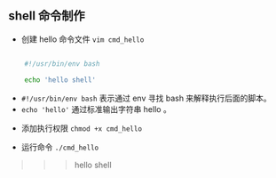 ## shell 命令制作

* 创建 hello 命令文件 `vim cmd_hello`

```sh

    #!/usr/bin/env bash

    echo 'hello shell'
```

- `#!/usr/bin/env bash` 表示通过 env 寻找 bash 来解释执行后面的脚本。
- `echo 'hello'` 通过标准输出字符串 hello 。    

* 添加执行权限 `chmod +x cmd_hello`

* 运行命令 `./cmd_hello`

>>> hello shell
